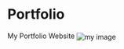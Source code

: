# Portfolio
My Portfolio Website
<img alt="my image" align = "center" src ="https://lh3.googleusercontent.com/MPJ8WHBgk3y5NimCTkJFp3GVCbfH44492JhVB9FZS-WXgXTpNz6nH7UuhvjqFTvwOaySqdzCyhf1L_M5i-JxoqPTWg134xQBryaUspi6Fd7eX-H2K78wruIX3gqJAqSRU8yhOjtMeSi9woHMzoA_R76z6sCCTl3IvcojsdxEON6NARoqHG8zM1Zt9j_cU9uAhjRWy4seYNy6n0Lyyrtn8biEpvdkPmzBWooioH-odtAf-rs8y5F33fEJzkRv1avgVOaW2tHTJ3td56wPmQmOv2P9Yh32TtadoRqn93hMywapaNdwifjPrVPg5kIEMzr5b0YTOsUnxG-ybgBNLPydi0WUZXUm1wuxrNwuzN1pL-Xz1TDNKhGqWVUrY_5GTiOX00dmr3nijc3GhmqYJYWLxFhWeZ11hHj9On8Fi_ZWY0dZPzer0hM731zU9x5CQS4q8jdVdztqxJ0hqjEV3ceyCO3-T95llXOJE7uSjj6xwIaXA9wtcqmCKnZiommphjbF6Rt4AXDVluqt46YhUl1j_oqrB6ckSmDkKo6wqwA_3lIW5CNZd42PS6-6yw85Sd7QufT31eyQsj0-WmYuirNHnbLa4BUmf9e4xNRIAfrD8Z7kjtHtVEB5wnpjhre0hDdj4cSWHfBCySGnKXGr4xFtgTIfHTcth01LbMVbbMRNMitmOaKNDTSUTtaDMb8nPYud5bJg723Exjs-RNg8L2Ykx1lWST8KtNOpVzvYYCG4jwm2IslnPA_fvxpf2sY8qXw6FdKJfJIbUK5jApgUKdKaDoAGYn9e5AyIFmbUWLVpnAQJSfYg8xMaE3boSOiPw2nYNyTa7hporp6jr0jXtI4AMnqRirxM0FsmoQpXl7hBkXZKhD-JhEjzaXQ7-mPwnGRrAn2pxVoK76NpPNw0b85i__mRJP-QMbMYHqcSVSGsQnITmUTkn7Hq5pkaIzZzGRoQC9IZYoeuGYzFLCtKUPCj=w1366-h615-no?authuser=0"/>

